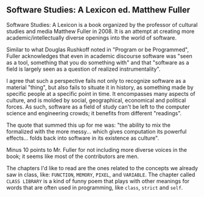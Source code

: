 ## Software Studies: A Lexicon ed. Matthew Fuller

Software Studies: A Lexicon is a book organized by the professor of cultural studies and media Matthew Fuller in 2008. It is an attempt at creating more academic/intellectually diverse openings into the world of software.

Similar to what Douglas Rushkoff noted in "Program or be Programmed", Fuller acknowledges that even in academic discourse software was "seen as a tool, something that you do something with" and that "software as a field is largely seen as a question of realized instrumentality".

I agree that such a perspective fails not only to recognize software as a material "thing", but also fails to situate it in history, as something made by specific people at a specific point in time. It encompasses many aspects of culture, and is molded by social, geographical, economical and political forces. As such, software as a field of study can't be left to the computer science and engineering crowds; it benefits from different "readings".

The quote that summed this up for me was: "the ability to mix the formalized with the more messy... which gives computation its powerful effects... folds back into software in its existence as culture".

Minus 10 points to Mr. Fuller for not including more diverse voices in the book; it seems like most of the contributors are men.

The chapters I'd like to read are the ones related to the concepts we already saw in class, like: ```FUNCTION```, ```MEMORY```, ```PIXEL```, and ```VARIABLE```. The chapter called ```CLASS LIBRARY``` is a kind of funny poem that plays with other meanings for words that are often used in programming, like ```class```, ```strict``` and ```self```.
